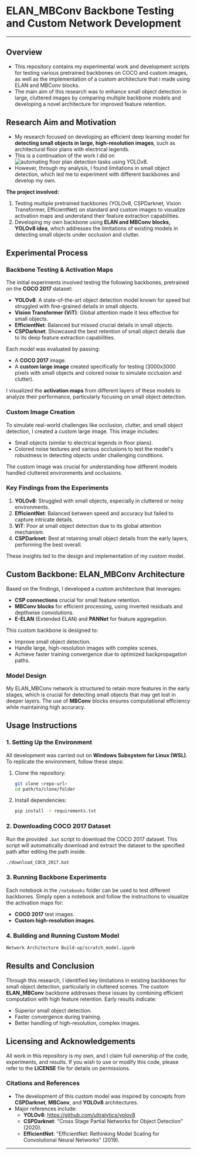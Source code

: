# ELAN_MBConv Backbone Testing and Custom Network Development

---
## Overview
- This repository contains my experimental work and development scripts for testing various pretrained backbones on COCO and custom images, as well as the implementation of a custom architecture that i made using ELAN and MBConv blocks.
- The main aim of this research was to enhance small object detection in large, cluttered images by comparing multiple backbone models and developing a novel architecture for improved feature retention.

## Research Aim and Motivation
- My research focused on developing an efficient deep learning model for **detecting small objects in large, high-resolution images**, such as architectural floor plans with electrical legends.
- This is a continuation of the work I did on ![automating floor plan detection tasks using **YOLOv8**]().
- However, through my analysis, I found limitations in small object detection, which led me to experiment with different backbones and develop my own.

**The project involved:**
1. Testing multiple pretrained backbones (YOLOv8, CSPDarknet, Vision Transformer, EfficientNet) on standard and custom images to visualize activation maps and understand their feature extraction capabilities.
2. Developing my own backbone using **ELAN and MBConv blocks, YOLOv8 idea**, which addresses the limitations of existing models in detecting small objects under occlusion and clutter.

## Experimental Process

### Backbone Testing & Activation Maps
The initial experiments involved testing the following backbones, pretrained on the **COCO 2017** dataset:
- **YOLOv8**: A state-of-the-art object detection model known for speed but struggled with fine-grained details in small objects.
- **Vision Transformer (ViT)**: Global attention made it less effective for small objects.
- **EfficientNet**: Balanced but missed crucial details in small objects.
- **CSPDarknet**: Showcased the best retention of small object details due to its deep feature extraction capabilities.

Each model was evaluated by passing:
- A **COCO 2017** image.
- A **custom large image** created specifically for testing (3000x3000 pixels with small objects and colored noise to simulate occlusion and clutter).

I visualized the **activation maps** from different layers of these models to analyze their performance, particularly focusing on small object detection.

### Custom Image Creation
To simulate real-world challenges like occlusion, clutter, and small object detection, I created a custom large image. This image includes:
- Small objects (similar to electrical legends in floor plans).
- Colored noise textures and various occlusions to test the model's robustness in detecting objects under challenging conditions.

The custom image was crucial for understanding how different models handled cluttered environments and occlusions.

### Key Findings from the Experiments
1. **YOLOv8**: Struggled with small objects, especially in cluttered or noisy environments.
2. **EfficientNet**: Balanced between speed and accuracy but failed to capture intricate details.
3. **ViT**: Poor at small object detection due to its global attention mechanism.
4. **CSPDarknet**: Best at retaining small object details from the early layers, performing the best overall.

These insights led to the design and implementation of my custom model.

## Custom Backbone: ELAN_MBConv Architecture
Based on the findings, I developed a custom architecture that leverages:
- **CSP connections** crucial for small feature retention.
- **MBConv blocks** for efficient processing, using inverted residuals and depthwise convolutions.
- **E-ELAN** (Extended ELAN) and **PANNet** for feature aggregation.

This custom backbone is designed to:
- Improve small object detection.
- Handle large, high-resolution images with complex scenes.
- Achieve faster training convergence due to optimized backpropagation paths.

### Model Design

My ELAN_MBConv network is structured to retain more features in the early stages, which is crucial for detecting small objects that may get lost in deeper layers. The use of **MBConv** blocks ensures computational efficiency while maintaining high accuracy.

## Usage Instructions
### 1. Setting Up the Environment

All development was carried out on **Windows Subsystem for Linux (WSL)**. To replicate the environment, follow these steps:

1. Clone the repository:
   ```bash
   git clone <repo-url>
   cd path/to/clone/folder
   ```

2. Install dependencies:
   ```bash
   pip install -r requirements.txt
   ```

### 2. Downloading COCO 2017 Dataset

Run the provided `.bat` script to download the COCO 2017 dataset. This script will automatically download and extract the dataset to the specified path after editing the path inside.

```bash
./download_COCO_2017.bat
```

### 3. Running Backbone Experiments

Each notebook in the `/notebooks` folder can be used to test different backbones. Simply open a notebook and follow the instructions to visualize the activation maps for:
- **COCO 2017** test images.
- **Custom high-resolution images**.

### 4. Building and Running Custom Model
```bash
Network Architecture Build-up/scratch_model.ipynb
```

## Results and Conclusion

Through this research, I identified key limitations in existing backbones for small object detection, particularly in cluttered scenes. The custom **ELAN_MBConv** backbone addresses these issues by combining efficient computation with high feature retention. Early results indicate:
- Superior small object detection.
- Faster convergence during training.
- Better handling of high-resolution, complex images.

## Licensing and Acknowledgements

All work in this repository is my own, and I claim full ownership of the code, experiments, and results. If you wish to use or modify this code, please refer to the **LICENSE** file for details on permissions.

### Citations and References

- The development of this custom model was inspired by concepts from **CSPDarknet**, **MBConv**, and **YOLOv8** architectures.
- Major references include:
  - **YOLOv8**: https://github.com/ultralytics/yolov8
  - **CSPDarknet**: "Cross Stage Partial Networks for Object Detection" (2020).
  - **EfficientNet**: "EfficientNet: Rethinking Model Scaling for Convolutional Neural Networks" (2019).

---
